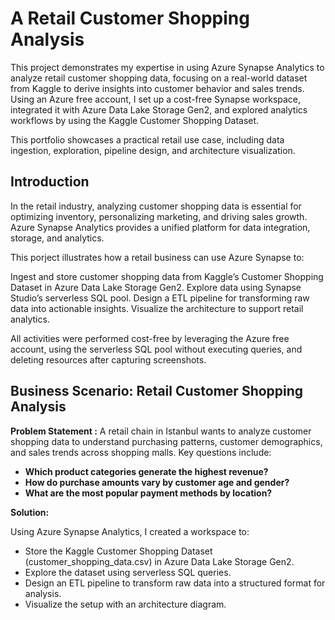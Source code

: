 # A Retail Customer Shopping Analysis

This project demonstrates my expertise in using Azure Synapse Analytics to analyze retail customer shopping data, focusing on a real-world dataset from Kaggle to derive insights into customer behavior and sales trends. 
Using an Azure free account, I set up a cost-free Synapse workspace, integrated it with Azure Data Lake Storage Gen2, and explored analytics workflows by using the Kaggle Customer Shopping Dataset. 

This portfolio showcases a practical retail use case, including data ingestion, exploration, pipeline design, and architecture visualization.

## Introduction

In the retail industry, analyzing customer shopping data is essential for optimizing inventory, personalizing marketing, and driving sales growth. Azure Synapse Analytics provides a unified platform for data integration, storage, and analytics. 

This porject illustrates how a retail business can use Azure Synapse to:

Ingest and store customer shopping data from Kaggle’s Customer Shopping Dataset in Azure Data Lake Storage Gen2.
Explore data using Synapse Studio’s serverless SQL pool.
Design a ETL pipeline for transforming raw data into actionable insights.
Visualize the architecture to support retail analytics.

All activities were performed cost-free by leveraging the Azure free account, using the serverless SQL pool without executing queries, and deleting resources after capturing screenshots.

## Business Scenario: Retail Customer Shopping Analysis

**Problem Statement :** A retail chain in Istanbul wants to analyze customer shopping data to understand purchasing patterns, customer demographics, and sales trends across shopping malls. Key questions include:

- **Which product categories generate the highest revenue?**
- **How do purchase amounts vary by customer age and gender?**
- **What are the most popular payment methods by location?**

**Solution:**

Using Azure Synapse Analytics, I created a workspace to:
- Store the Kaggle Customer Shopping Dataset (customer_shopping_data.csv) in Azure Data Lake Storage Gen2.
- Explore the dataset using serverless SQL queries.
- Design an ETL pipeline to transform raw data into a structured format for analysis.
- Visualize the setup with an architecture diagram.
